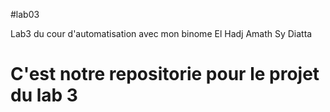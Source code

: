 #lab03

Lab3 du cour d'automatisation avec mon binome El Hadj Amath Sy Diatta

# C'est notre repositorie pour le projet du lab 3
